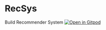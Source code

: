 # RecSys
Build Recommender System
[![Open in Gitpod](https://gitpod.io/button/open-in-gitpod.svg)](https://gitpod.io/##https://github.com/tsh1113/RecSys)
